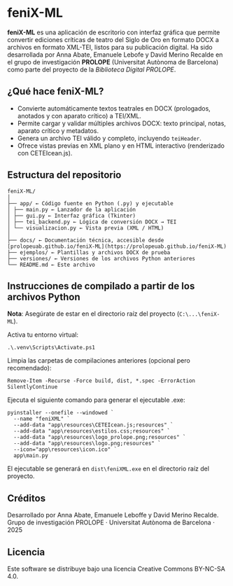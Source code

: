 # feniX-ML

**feniX-ML** es una aplicación de escritorio con interfaz gráfica que permite convertir ediciones críticas de teatro del Siglo de Oro en formato DOCX a archivos en formato XML-TEI, listos para su publicación digital. Ha sido desarrollada por Anna Abate, Emanuele Lebofe y David Merino Recalde en el grupo de investigación **PROLOPE** (Universitat Autònoma de Barcelona) como parte del proyecto de la *Biblioteca Digital PROLOPE*.

## ¿Qué hace feniX-ML?
- Convierte automáticamente textos teatrales en DOCX (prologados, anotados y con aparato crítico) a TEI/XML.
- Permite cargar y validar múltiples archivos DOCX: texto principal, notas, aparato crítico y metadatos.
- Genera un archivo TEI válido y completo, incluyendo `teiHeader`.
- Ofrece vistas previas en XML plano y en HTML interactivo (renderizado con CETEIcean.js).

## Estructura del repositorio
```
feniX-ML/
│
├── app/ ← Código fuente en Python (.py) y ejecutable
│ ├── main.py ← Lanzador de la aplicación
│ ├── gui.py ← Interfaz gráfica (Tkinter)
│ ├── tei_backend.py ← Lógica de conversión DOCX → TEI
│ └── visualizacion.py ← Vista previa (XML / HTML)
│
├── docs/ ← Documentación técnica, accesible desde [prolopeuab.github.io/feniX-ML](https://prolopeuab.github.io/feniX-ML)
├── ejemplos/ ← Plantillas y archivos DOCX de prueba
├── versiones/ ← Versiones de los archivos Python anteriores
└── README.md ← Este archivo
````

## Instrucciones de compilado a partir de los archivos Python

**Nota**: Asegúrate de estar en el directorio raíz del proyecto (`C:\...\feniX-ML`).

Activa tu entorno virtual:

```
.\.venv\Scripts\Activate.ps1
```

Limpia las carpetas de compilaciones anteriores (opcional pero recomendado):

```
Remove-Item -Recurse -Force build, dist, *.spec -ErrorAction SilentlyContinue
```

Ejecuta el siguiente comando para generar el ejecutable .exe:

```
pyinstaller --onefile --windowed `
  --name "feniXML" `
  --add-data "app\resources\CETEIcean.js;resources" `
  --add-data "app\resources\estilos.css;resources" `
  --add-data "app\resources\logo_prolope.png;resources" `
  --add-data "app\resources\logo.png;resources" `
  --icon="app\resources\icon.ico" `
  app\main.py
```

El ejecutable se generará en `dist\feniXML.exe` en el directorio raíz del proyecto.

## Créditos
Desarrollado por Anna Abate, Emanuele Leboffe y David Merino Recalde.
Grupo de investigación PROLOPE · Universitat Autònoma de Barcelona · 2025

## Licencia
Este software se distribuye bajo una licencia Creative Commons BY-NC-SA 4.0.

